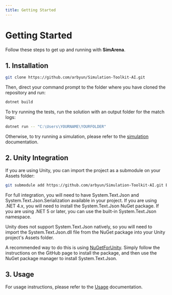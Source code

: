 ```yaml
---
title: Getting Started
---
```


# Getting Started

Follow these steps to get up and running with **SimArena**.

## 1. Installation

```bash
git clone https://github.com/arbyun/Simulation-Toolkit-AI.git
```

Then, direct your command prompt to the folder where you have cloned the repository and run:

```bash
dotnet build
```

To try running the tests, run the solution with an output folder for the match logs:

```bash
dotnet run -- "C:\Users\YOURNAME\YOURFOLDER"
```

Otherwise, to try running a simulation, please refer to the [simulation](simulation.md) documentation.

## 2. Unity Integration

If you are using Unity, you can import the project as a submodule on your Assets folder:

```bash
git submodule add https://github.com/arbyun/Simulation-Toolkit-AI.git External/SimArena
```

For full integration, you will need to have System.Text.Json and System.Text.Json.Serialization available in your project. 
If you are using .NET 4.x, you will need to install the System.Text.Json NuGet package. If you are using .NET 5 or later, 
you can use the built-in System.Text.Json namespace. 

Unity does not support System.Text.Json natively, so you will need to import the System.Text.Json.dll file from the NuGet package into your Unity project's Assets folder.

A recommended way to do this is using [NuGetForUnity](https://github.com/GlitchEnzo/NuGetForUnity). Simply follow the 
instructions on the GitHub page to install the package, and then use the NuGet package manager to install System.Text.Json.

## 3. Usage

For usage instructions, please refer to the [Usage](usage.md) documentation.